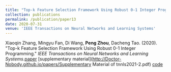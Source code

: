 ```yaml
---
title: "Top-k Feature Selection Framework Using Robust 0-1 Integer Programming"
collection: publications
permalink: /publication/paper13
date: 2020-07-31
venue: 'IEEE Transactions on Neural Networks and Learning Systems'
---
```

Xiaoqin Zhang, Mingyu Fan, Di Wang, **Peng Zhou**, Dacheng Tao. (2020). &quot;Top-k Feature Selection Framework Using Robust 0-1 Integer Programming.&quot; <i>IEEE Transactions on Neural Networks and Learning Systems</i>.[paper](http://Doctor-Nobody.github.io/papers/tnnls2021-2.pdf) [supplementary material](http://Doctor-Nobody.github.io/papers/Supplementary Material of tnnls2021-2.pdf) [code](http://Doctor-Nobody.github.io/codes/code_topkfs.rar)